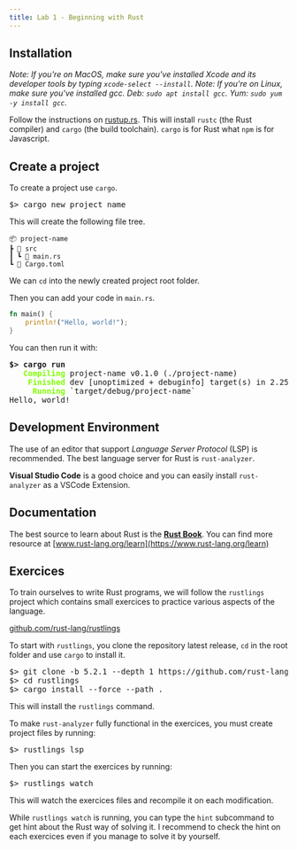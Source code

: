 ```yaml
---
title: Lab 1 - Beginning with Rust
---
```


## Installation

*Note: If you're on MacOS, make sure you've installed Xcode and its developer tools by typing `xcode-select --install`. Note: If you're on Linux, make sure you've installed gcc. Deb: `sudo apt install gcc`. Yum: `sudo yum -y install gcc`.*

Follow the instructions on [rustup.rs](https://rustup.rs). This will install `rustc` (the Rust compiler) and `cargo` (the build toolchain). `cargo` is for Rust what `npm` is for Javascript.

## Create a project

To create a project use `cargo`.

<pre class="terminal">
$> cargo new project_name
</pre>

This will create the following file tree.

```plaintext
📦 project-name
┣ 📂 src
┃ ┗ 📜 main.rs
┗ 📜 Cargo.toml
```

We can `cd` into the newly created project root folder.

Then you can add your code in `main.rs`.

```rust
fn main() {
    println!("Hello, world!");
}
```

You can then run it with:

<pre class="terminal">
<b>$> cargo run</b>
   <b style='color: chartreuse'>Compiling</b> project-name v0.1.0 (./project-name)
    <b style='color: chartreuse'>Finished</b> dev [unoptimized + debuginfo] target(s) in 2.25s
     <b style='color: chartreuse'>Running</b> `target/debug/project-name`
Hello, world!
</pre>

## Development Environment

The use of an editor that support *Language Server Protocol* (LSP) is recommended. The best language server for Rust is `rust-analyzer`.

**Visual Studio Code** is a good choice and you can easily install `rust-analyzer` as a VSCode Extension.

## Documentation

The best source to learn about Rust is the **[Rust Book](https://doc.rust-lang.org/stable/book/)**. You can find more resource at [www.rust-lang.org/learn](https://www.rust-lang.org/learn)

## Exercices

To train ourselves to write Rust programs, we will follow the `rustlings` project which contains small exercices to practice various aspects of the language.

<p class='center'><a href='https://github.com/rust-lang/rustlings'>github.com/rust-lang/rustlings</a></p>

To start with `rustlings`, you clone the repository latest release, `cd` in the root folder and use `cargo` to install it.

<pre class='terminal'>
$> git clone -b 5.2.1 --depth 1 https://github.com/rust-lang/rustlings
$> cd rustlings
$> cargo install --force --path .
</pre>

This will install the `rustlings` command.

To make `rust-analyzer` fully functional in the exercices, you must create project files by running:

<pre class='terminal' id='term1'>
$> rustlings lsp
</pre>

Then you can start the exercices by running:

<pre class='terminal' id='term2'>
$> rustlings watch
</pre>

This will watch the exercices files and recompile it on each modification.

While `rustlings watch` is running, you can type the `hint` subcommand to get hint about the Rust way of solving it. I recommend to check the hint on each exercices even if you manage to solve it by yourself.
